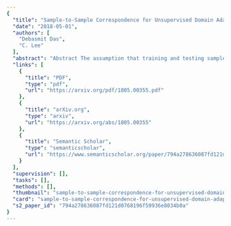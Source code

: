 ```yaml
---
{
  "title": "Sample-to-Sample Correspondence for Unsupervised Domain Adaptation",
  "date": "2018-05-01",
  "authors": [
    "Debasmit Das",
    "C. Lee"
  ],
  "abstract": "Abstract The assumption that training and testing samples are generated from the same distribution does not always hold for real-world machine-learning applications. The procedure of tackling this discrepancy between the training (source) and testing (target) domains is known as domain adaptation. We propose an unsupervised version of domain adaptation that considers the presence of only unlabelled data in the target domain. Our approach centres on finding correspondences between samples of each domain. The correspondences are obtained by treating the source and target samples as graphs and using a convex criterion to match them. The criteria used are first-order and second-order similarities between the graphs as well as a class-based regularization. We have also developed a computationally efficient routine for the convex optimization, thus allowing the proposed method to be used widely. To verify the effectiveness of the proposed method, computer simulations were conducted on synthetic, image classification and sentiment classification datasets. Results validated that the proposed local sample-to-sample matching method out-performs traditional moment-matching methods and is competitive with respect to current local domain-adaptation methods.",
  "links": [
    {
      "title": "PDF",
      "type": "pdf",
      "url": "https://arxiv.org/pdf/1805.00355.pdf"
    },
    {
      "title": "arXiv.org",
      "type": "arxiv",
      "url": "https://arxiv.org/abs/1805.00355"
    },
    {
      "title": "Semantic Scholar",
      "type": "semanticscholar",
      "url": "https://www.semanticscholar.org/paper/794a278636087fd121d0768196f59936e8034b0a"
    }
  ],
  "supervision": [],
  "tasks": [],
  "methods": [],
  "thumbnail": "sample-to-sample-correspondence-for-unsupervised-domain-adaptation-thumb.jpg",
  "card": "sample-to-sample-correspondence-for-unsupervised-domain-adaptation-card.jpg",
  "s2_paper_id": "794a278636087fd121d0768196f59936e8034b0a"
}
---
```


